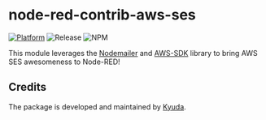 # node-red-contrib-aws-ses

[![Platform](https://img.shields.io/badge/platform-Node--RED-red)](https://nodered.org)
![Release](https://img.shields.io/npm/v/@kyuda/node-red-contrib-aws-ses.svg)
![NPM](https://img.shields.io/npm/dm/@kyuda/node-red-contrib-aws-ses.svg)

This module leverages the [Nodemailer](https://nodemailer.com/about/) and [AWS-SDK](https://docs.aws.amazon.com/AWSJavaScriptSDK/latest/AWS/SES.html) library to bring AWS SES awesomeness to Node-RED!

## Credits

The package is developed and maintained by [Kyuda](https://www.kyuda.io/).